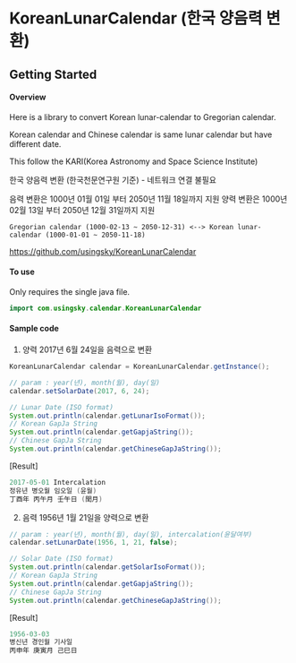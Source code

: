 # KoreanLunarCalendar (한국 양음력 변환)
## Getting Started

#### Overview
Here is a library to convert Korean lunar-calendar to Gregorian calendar.

Korean calendar and Chinese calendar is same lunar calendar but have different date.

This follow the KARI(Korea Astronomy and Space Science Institute)

한국 양음력 변환 (한국천문연구원 기준) - 네트워크 연결 불필요

음력 변환은 1000년 01월 01일 부터 2050년 11월 18일까지 지원
양력 변환은 1000년 02월 13일 부터 2050년 12월 31일까지 지원

````
Gregorian calendar (1000-02-13 ~ 2050-12-31) <--> Korean lunar-calendar (1000-01-01 ~ 2050-11-18)
````

<https://github.com/usingsky/KoreanLunarCalendar>

#### To use
Only requires the single java file.

```java
import com.usingsky.calendar.KoreanLunarCalendar
```

#### Sample code
1. 양력 2017년 6월 24일을 음력으로 변환
```java
KoreanLunarCalendar calendar = KoreanLunarCalendar.getInstance();

// param : year(년), month(월), day(일)
calendar.setSolarDate(2017, 6, 24);

// Lunar Date (ISO format)
System.out.println(calendar.getLunarIsoFormat());
// Korean GapJa String
System.out.println(calendar.getGapjaString());
// Chinese GapJa String
System.out.println(calendar.getChineseGapJaString());
```

[Result]
```java
2017-05-01 Intercalation
정유년 병오월 임오일 (윤월)
丁酉年 丙午月 壬午日 (閏月)
```

2. 음력 1956년 1월 21일을 양력으로 변환
```java
// param : year(년), month(월), day(일), intercalation(윤달여부)
calendar.setLunarDate(1956, 1, 21, false);

// Solar Date (ISO format)
System.out.println(calendar.getSolarIsoFormat());
// Korean GapJa String
System.out.println(calendar.getGapjaString());
// Chinese GapJa String
System.out.println(calendar.getChineseGapJaString());
```

[Result]
```java
1956-03-03
병신년 경인월 기사일
丙申年 庚寅月 己巳日
```
